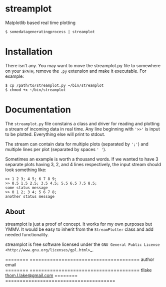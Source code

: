 streamplot
==========
Matplotlib based real time plotting
    
    $ somedatageneratingprocess | streamplot

Installation
============
There isn't any. You may want to move the streamplot.py file to somewhere on your `$PATH`, remove the `.py` extension and make it executable. For example:

    $ cp /path/to/streamplot.py ~/bin/streamplot
    $ chmod +x ~/bin/streamplot

Documentation
=============
The `streamplot.py` file constains a class and driver for reading and plotting a stream of incoming data in real time. Any line beginning with `'>>'` is input to be plotted. Everything else will print to stdout.

The stream can contain data for multiple plots (separated by `';'`) and multiple lines per plot (separated by spaces `' '`).

Sometimes an example is worth a thousand words. If we wanted to have 3 separate plots having 3, 2, and 4 lines respectively, the input stream should look something like:

    >> 1 2 3; 4 5; 6 7 8 9;
    >> 0.5 1.5 2.5; 3.5 4.5; 5.5 6.5 7.5 8.5;
    some status message
    >> 0 1 2; 3 4; 5 6 7 8; 
    another status message



About
-----
streamplot is just a proof of concept. It works for my own purposes but YMMV. It would be easy to inherit from the `StreamPlotter` class and add needed functionality.

streamplot is free software licensed under the `GNU General Public License <http://www.gnu.org/licenses/gpl.html>`_.

========    ======================================
author	    email       
========    ======================================
tllake      thom.l.lake@gmail.com
========    ======================================

